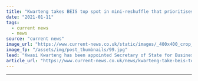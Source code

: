 ```yaml
---
title: "Kwarteng takes BEIS top spot in mini-reshuffle that prioritises COP26"
date: "2021-01-11"
tags: 
  - current news
  - news
source: "current news"
image_url: "https://www.current-news.co.uk/static/images/_400x400_crop_center-center/Kwasi-Kwarteng-image-gov.uk.jpg"
image_fp: "/assets/img/post_thumbnails/99.jpg"
lead: "​Kwasi Kwarteng has been appointed Secretary of State for Business, Energy and Industrial Strategy (BEIS) in a mini-shuffle."
article_url: "https://www.current-news.co.uk/news/kwarteng-take-beis-top-spot-in-mini-reshuffle-that-prioritises-cop26?utm_source=rss-feeds&utm_medium=rss&utm_campaign=rss"
---
```


---
